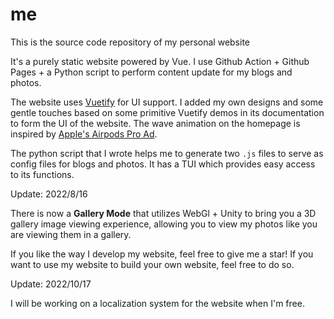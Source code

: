 # me
This is the source code repository of my personal website

It's a purely static website powered by Vue. I use Github Action + Github Pages + a Python script to perform content update for my blogs and photos.

The website uses [Vuetify](https://vuetifyjs.com/en/) for UI support. I added my own designs and some gentle touches based on some primitive Vuetify demos in its documentation to form the UI of the website. The wave animation on the homepage is inspired by [Apple's Airpods Pro Ad](https://www.apple.com/airpods-pro/).

The python script that I wrote helps me to generate two `.js` files to serve as config files for blogs and photos. It has a TUI which provides easy access to its functions.

Update: 2022/8/16

There is now a <b>Gallery Mode</b> that utilizes WebGl + Unity to bring you a 3D gallery image viewing experience, allowing you to view my photos like you are viewing them in a gallery.

If you like the way I develop my website, feel free to give me a star! If you want to use my website to build your own website, feel free to do so.

Update: 2022/10/17

I will be working on a localization system for the website when I'm free.
